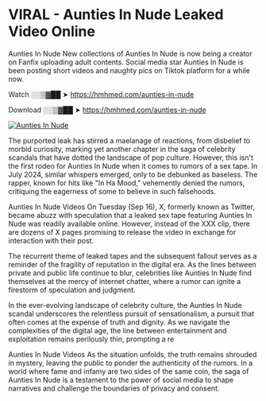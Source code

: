 # VIRAL - Aunties In Nude Leaked Video Online

Aunties In Nude New collections of Aunties In Nude is now being a creator on Fanfix uploading adult contents. Social media star Aunties In Nude is been posting short videos and naughty pics on Tiktok platform for a while now.

Watch ░░▒▓██ ➤ https://hmhmed.com/aunties-in-nude

Download ░░▒▓██ ➤ https://hmhmed.com/aunties-in-nude

[![Aunties In Nude](https://i.imgur.com/dJHk4Zq.gif)](https://hmhmed.com/aunties-in-nude)

The purported leak has stirred a maelanage of reactions, from disbelief to morbid curiosity, marking yet another chapter in the saga of celebrity scandals that have dotted the landscape of pop culture. However, this isn't the first rodeo for Aunties In Nude when it comes to rumors of a sex tape. In July 2024, similar whispers emerged, only to be debunked as baseless. The rapper, known for hits like "In Ha Mood," vehemently denied the rumors, critiquing the eagerness of some to believe in such falsehoods.

Aunties In Nude Videos
On Tuesday (Sep 16), X, formerly known as Twitter, became abuzz with speculation that a leaked sex tape featuring Aunties In Nude was readily available online. However, instead of the XXX clip, there are dozens of X pages promising to release the video in exchange for interaction with their post.

The recurrent theme of leaked tapes and the subsequent fallout serves as a reminder of the fragility of reputation in the digital era. As the lines between private and public life continue to blur, celebrities like Aunties In Nude find themselves at the mercy of internet chatter, where a rumor can ignite a firestorm of speculation and judgment.

In the ever-evolving landscape of celebrity culture, the Aunties In Nude scandal underscores the relentless pursuit of sensationalism, a pursuit that often comes at the expense of truth and dignity. As we navigate the complexities of the digital age, the line between entertainment and exploitation remains perilously thin, prompting a re

Aunties In Nude Videos
As the situation unfolds, the truth remains shrouded in mystery, leaving the public to ponder the authenticity of the rumors. In a world where fame and infamy are two sides of the same coin, the saga of Aunties In Nude is a testament to the power of social media to shape narratives and challenge the boundaries of privacy and consent.